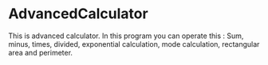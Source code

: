 # AdvancedCalculator
This is advanced calculator. In this program you can operate this : Sum, minus, times, divided, exponential calculation, mode calculation, rectangular area and perimeter.

